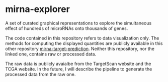 # mirna-explorer
A set of curated graphical representations to explore the simultaneous effect of hundreds of microRNAs onto thousands of genes.

The code contained in this repository refers to data visualization only. The methods for computing the displayed quantities are publicly available in this other repository [mirna-target-prediction](https://github.com/LucaMarconato/mirna_target_prediction).
Neither this repository, nor the linked one, contains raw or processed data. 

The raw data is publicly avaialbe from the TargetScan website and the TCGA website. In the future, I will describe the pipeline to generate the processed data from the raw one.
